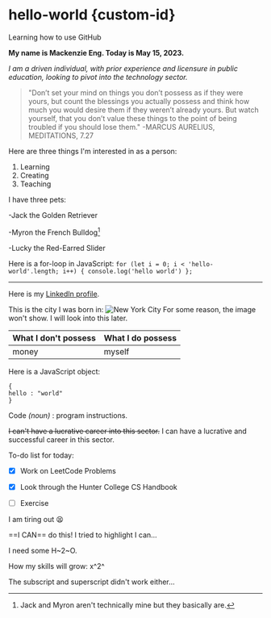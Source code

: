 # hello-world {custom-id}
Learning how to use GitHub

**My name is Mackenzie Eng. Today is May 15, 2023.**

*I am a driven individual, with prior experience and licensure in public education, looking to pivot into the technology sector.*

>"Don’t set your mind on things you don’t possess as if they were
yours, but count the blessings you actually possess and think how
much you would desire them if they weren’t already yours. But
watch yourself, that you don’t value these things to the point of
being troubled if you should lose them."
                              -MARCUS AURELIUS, MEDITATIONS, 7.27
     
Here are three things I'm interested in as a person: 
1. Learning
2. Creating
3. Teaching

I have three pets:

-Jack the Golden Retriever

-Myron the French Bulldog[^1]

-Lucky the Red-Earred Slider

Here is a for-loop in JavaScript: 
`for (let i = 0; i < 'hello-world'.length; i++) {
  console.log('hello world')
};`

---

Here is my [LinkedIn profile](linkedin.com/in/mackenzie-eng-4a9427209).

This is the city I was born in: ![New York City](https://www.pexels.com/photo/lit-skyscrapers-during-nighttime-597909/ "Photo by Kai Pilger from Pexels")
For some reason, the image won't show. I will look into this later.

| What I don't possess | What I do possess |
|--------------------- | ----------------- |
| money                | myself            |

Here is a JavaScript object: 
```
{
hello : "world"
}
```
Code *(noun)*
: program instructions.

~~I can't have a lucrative career into this sector.~~ I can have a lucrative and successful career in this sector. 

To-do list for today: 

- [x] Work on LeetCode Problems

- [x] Look through the Hunter College CS Handbook

- [ ] Exercise

I am tiring out 😫

==I CAN== do this! I tried to highlight I can...

I need some H~2~O.

How my skills will grow: x^2^

The subscript and superscript didn't work either...

[^1]: Jack and Myron aren't technically mine but they basically are.
